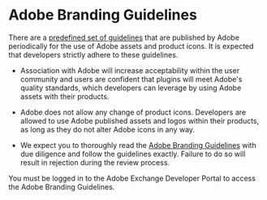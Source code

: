 # Adobe Branding Guidelines

There are a [predefined set of guidelines](https://partners.adobe.com/exchangeprogram/creativecloud/marketing/dev-brand-guide.html) that are published by Adobe periodically for the use of Adobe assets and product icons. It is expected that developers strictly adhere to these guidelines.

- Association with Adobe will increase acceptability within the user community and users are confident that plugins will meet Adobe's quality standards, which developers can leverage by using Adobe assets with their products.

- Adobe does not allow any change of product icons. Developers are allowed to use Adobe published assets and logos within their products, as long as they do not alter Adobe icons in any way.

- We expect you to thoroughly read the [Adobe Branding Guidelines](https://partners.adobe.com/exchangeprogram/creativecloud/marketing/dev-brand-guide.html) with due diligence and follow the guidelines exactly. Failure to do so will result in rejection during the review process.

<InlineAlert slots="text" variant="warning"/>

You must be logged in to the Adobe Exchange Developer Portal to access the Adobe Branding Guidelines.
